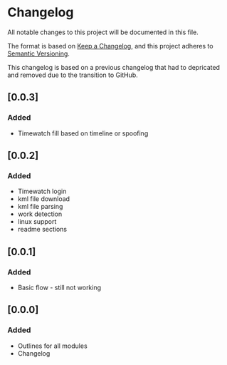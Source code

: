 # Changelog
All notable changes to this project will be documented in this file.

The format is based on [Keep a Changelog](https://keepachangelog.com/en/1.0.0/),
and this project adheres to [Semantic Versioning](https://semver.org/spec/v2.0.0.html).

This changelog is based on a previous changelog that had to depricated and removed due to the transition to GitHub.

## [0.0.3]
### Added
* Timewatch fill based on timeline or spoofing

## [0.0.2]
### Added
* Timewatch login
* kml file download
* kml file parsing
* work detection
* linux support
* readme sections


## [0.0.1]
### Added
* Basic flow - still not working


## [0.0.0]
### Added
* Outlines for all modules
* Changelog